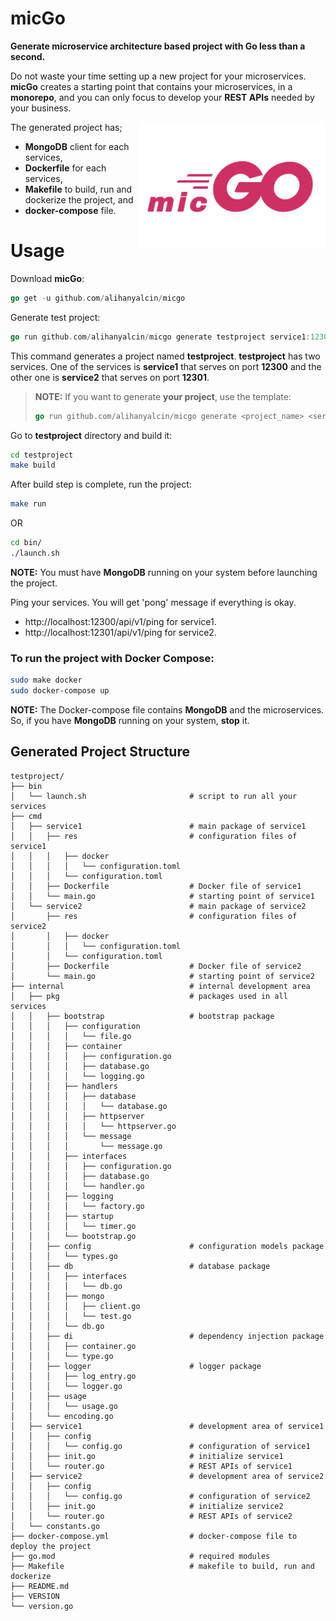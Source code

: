 # micGo
**Generate microservice architecture based project with Go less than a second.**

Do not waste your time setting up a new project for your microservices. **micGo** creates a starting point that contains your microservices, in a **monorepo**, and you can only focus to develop your **REST APIs** needed by your business.
 
<img src="micgo.png" align="right" width="300px" alt="micgo logo">

The generated project has; 
* **MongoDB** client for each services, 
* **Dockerfile** for each services, 
* **Makefile** to build, run and dockerize the project, and
* **docker-compose** file.

# Usage

Download **micGo**:
```go
go get -u github.com/alihanyalcin/micgo
```
Generate test project:
```go
go run github.com/alihanyalcin/micgo generate testproject service1:12300 service2:12301
```
This command generates a project named **testproject**. **testproject** has two services. One of the services is **service1** that serves on port **12300** and the other one is **service2** that serves on port **12301**.


>**NOTE:** If you want to generate **your project**, use the template:
>```go
>go run github.com/alihanyalcin/micgo generate <project_name> <service_name1>:<service_port1> ><service_name2>:<service_port2> ... <service_nameX>:<service_portX>
>```


Go to **testproject** directory and build it: 
```sh
cd testproject
make build
```
After build step is complete, run the project:
```sh
make run
```
OR
```sh
cd bin/
./launch.sh
```
**NOTE:** You must have **MongoDB** running on your system before launching the project.

Ping your services. You will get 'pong' message if everything is okay.
- http://localhost:12300/api/v1/ping for service1.
- http://localhost:12301/api/v1/ping for service2.

### To run the project with Docker Compose:
```sh
sudo make docker
sudo docker-compose up
```
**NOTE:** The Docker-compose file contains **MongoDB** and the microservices. So, if you have **MongoDB** running on your system, **stop** it. 

## Generated Project Structure
```
testproject/
├── bin
│   └── launch.sh                       # script to run all your services
├── cmd
│   ├── service1                        # main package of service1
│   │   ├── res                         # configuration files of service1
│   │   │   ├── docker
│   │   │   │   └── configuration.toml
│   │   │   └── configuration.toml
│   │   ├── Dockerfile                  # Docker file of service1
│   │   └── main.go                     # starting point of service1
│   └── service2                        # main package of service2
│       ├── res                         # configuration files of service2 
│       │   ├── docker
│       │   │   └── configuration.toml
│       │   └── configuration.toml
│       ├── Dockerfile                  # Docker file of service2
│       └── main.go                     # starting point of service2
├── internal                            # internal development area
│   ├── pkg                             # packages used in all services
│   │   ├── bootstrap                   # bootstrap package
│   │   │   ├── configuration
│   │   │   │   └── file.go
│   │   │   ├── container
│   │   │   │   ├── configuration.go
│   │   │   │   ├── database.go
│   │   │   │   └── logging.go
│   │   │   ├── handlers
│   │   │   │   ├── database
│   │   │   │   │   └── database.go
│   │   │   │   ├── httpserver
│   │   │   │   │   └── httpserver.go
│   │   │   │   └── message
│   │   │   │       └── message.go
│   │   │   ├── interfaces
│   │   │   │   ├── configuration.go
│   │   │   │   ├── database.go
│   │   │   │   └── handler.go
│   │   │   ├── logging
│   │   │   │   └── factory.go
│   │   │   ├── startup
│   │   │   │   └── timer.go
│   │   │   └── bootstrap.go
│   │   ├── config                      # configuration models package
│   │   │   └── types.go
│   │   ├── db                          # database package
│   │   │   ├── interfaces
│   │   │   │   └── db.go
│   │   │   ├── mongo
│   │   │   │   ├── client.go
│   │   │   │   └── test.go
│   │   │   └── db.go
│   │   ├── di                          # dependency injection package
│   │   │   ├── container.go
│   │   │   └── type.go
│   │   ├── logger                      # logger package
│   │   │   ├── log_entry.go
│   │   │   └── logger.go
│   │   ├── usage
│   │   │   └── usage.go
│   │   └── encoding.go
│   ├── service1                        # development area of service1
│   │   ├── config
│   │   │   └── config.go               # configuration of service1
│   │   ├── init.go                     # initialize service1
│   │   └── router.go                   # REST APIs of service1
│   ├── service2                        # development area of service2
│   │   ├── config
│   │   │   └── config.go               # configuration of service2
│   │   ├── init.go                     # initialize service2
│   │   └── router.go                   # REST APIs of service2
│   └── constants.go
├── docker-compose.yml                  # docker-compose file to deploy the project
├── go.mod                              # required modules
├── Makefile                            # makefile to build, run and dockerize
├── README.md
├── VERSION
└── version.go
```

